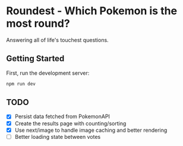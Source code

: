 # Roundest - Which Pokemon is the most round?

Answering all of life's touchest questions.

## Getting Started

First, run the development server:

```bash
npm run dev
```

## TODO

- [x] Persist data fetched from PokemonAPI
- [x] Create the results page with counting/sorting
- [x] Use next/image to handle image caching and better rendering
- [ ] Better loading state between votes
